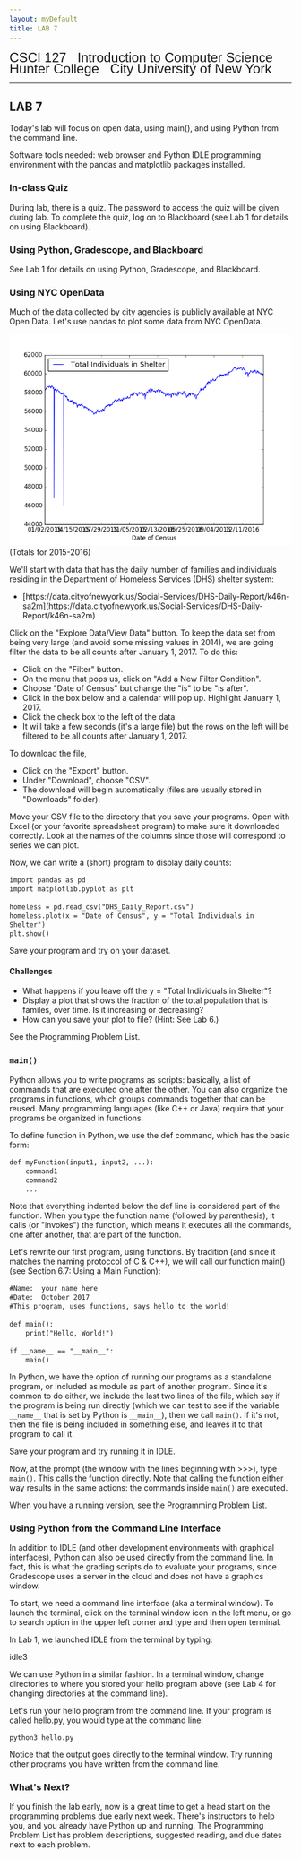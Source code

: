 ```yaml
---
layout: myDefault 
title: LAB 7  
---  
```

<style>  
table {
    border-collapse: collapse;
}
table, td, th {
    text-align: left;
    padding: 8px;
    padding-bottom: 6px;
    border: 1px solid #dee1e4;
}
tr:nth-child(even) {background-color: #fafafa;}
tr:nth-child(odd) {background-color: #ffffff;}
hr.style-six {
    border: 0;
    height: 0;
    border-top: 1px solid rgba(0, 0, 0, 0.1);
    border-bottom: 1px solid rgba(255, 255, 255, 0.3);
}
a:link {
    text-decoration: none;
}
a:visited {
    text-decoration: none;
    color: blue;
}
a:hover {
    text-decoration: none;
}
a:active {
    text-decoration: none;
}
</style>  
[<span style="font-family:Arial; font-size:23.5px">CSCI 127 &nbsp; Introduction to Computer Science</span><br/>
<span style="line-height:0.1; font-family:Arial; font-size:24px">Hunter College &nbsp; City University of New York</span>](2018_summer.html)  
  
---

LAB 7  
---  

Today's lab will focus on open data, using main(), and using Python from the command line.

Software tools needed: web browser and Python IDLE programming environment with the pandas and matplotlib packages installed.

### In-class Quiz

During lab, there is a [quiz](quizzes.html). The password to access the quiz will be given during lab. To complete the quiz, log on to Blackboard (see [Lab 1](lab_01.html) for details on using Blackboard).

### Using Python, Gradescope, and Blackboard

See [Lab 1](lab_01.html) for details on using Python, Gradescope, and Blackboard.

### Using NYC OpenData

Much of the data collected by city agencies is publicly available at [NYC Open Data](http://opendata.cityofnewyork.us). Let's use pandas to plot some data from NYC OpenData.

![](shelterTotal.png)  
(Totals for 2015-2016)

We'll start with data that has the daily number of families and individuals residing in the Department of Homeless Services (DHS) shelter system:

*   [https://data.cityofnewyork.us/Social-Services/DHS-Daily-Report/k46n-sa2m](https://data.cityofnewyork.us/Social-Services/DHS-Daily-Report/k46n-sa2m)

Click on the "Explore Data/View Data" button. To keep the data set from being very large (and avoid some missing values in 2014), we are going filter the data to be all counts after January 1, 2017. To do this:

*   Click on the "Filter" button.
*   On the menu that pops us, click on "Add a New Filter Condition".
*   Choose "Date of Census" but change the "is" to be "is after".
*   Click in the box below and a calendar will pop up. Highlight January 1, 2017.
*   Click the check box to the left of the data.
*   It will take a few seconds (it's a large file) but the rows on the left will be filtered to be all counts after January 1, 2017.

To download the file,

*   Click on the "Export" button.
*   Under "Download", choose "CSV".
*   The download will begin automatically (files are usually stored in "Downloads" folder).

Move your CSV file to the directory that you save your programs. Open with Excel (or your favorite spreadsheet program) to make sure it downloaded correctly. Look at the names of the columns since those will correspond to series we can plot.

Now, we can write a (short) program to display daily counts:

    import pandas as pd
    import matplotlib.pyplot as plt

    homeless = pd.read_csv("DHS_Daily_Report.csv")
    homeless.plot(x = "Date of Census", y = "Total Individuals in Shelter")
    plt.show()

Save your program and try on your dataset.

#### Challenges

*   What happens if you leave off the y = "Total Individuals in Shelter"?
*   Display a plot that shows the fraction of the total population that is familes, over time. Is it increasing or decreasing?
*   How can you save your plot to file? (Hint: See [Lab 6](lab_06.html).)

See the [Programming Problem List](assignments.html).

### `main()`

Python allows you to write programs as scripts: basically, a list of commands that are executed one after the other. You can also organize the programs in functions, which groups commands together that can be reused. Many programming languages (like C++ or Java) require that your programs be organized in functions.

To define function in Python, we use the def command, which has the basic form:  
  
    def myFunction(input1, input2, ...):
        command1
        command2 
        ...
  
Note that everything indented below the def line is considered part of the function. When you type the function name (followed by parenthesis), it calls (or "invokes") the function, which means it executes all the commands, one after another, that are part of the function.

Let's rewrite our first program, using functions. By tradition (and since it matches the naming protoccol of C & C++), we will call our function main() (see [Section 6.7: Using a Main Function](https://interactivepython.org/runestone/static/thinkcspy/Functions/mainfunction.html)):

    #Name:  your name here
    #Date:  October 2017
    #This program, uses functions, says hello to the world!

    def main():
        print("Hello, World!") 

    if __name__ == "__main__":
        main()

In Python, we have the option of running our programs as a standalone program, or included as module as part of another program. Since it's common to do either, we include the last two lines of the file, which say if the program is being run directly (which we can test to see if the variable `__name__` that is set by Python is `__main__`), then we call `main()`. If it's not, then the file is being included in something else, and leaves it to that program to call it.

Save your program and try running it in IDLE.

Now, at the prompt (the window with the lines beginning with >>>), type `main()`. This calls the function directly. Note that calling the function either way results in the same actions: the commands inside `main()` are executed.

When you have a running version, see the [Programming Problem List](assignments.html).

### Using Python from the Command Line Interface

In addition to IDLE (and other development environments with graphical interfaces), Python can also be used directly from the command line. In fact, this is what the grading scripts do to evaluate your programs, since Gradescope uses a server in the cloud and does not have a graphics window.

To start, we need a command line interface (aka a terminal window). To launch the terminal, click on the terminal window icon in the left menu, or go to search option in the upper left corner and type and then open terminal.

In [Lab 1](lab_01.html), we launched IDLE from the terminal by typing:

idle3

We can use Python in a similar fashion. In a terminal window, change directories to where you stored your hello program above (see [Lab 4](lab_04.html) for changing directories at the command line).

Let's run your hello program from the command line. If your program is called hello.py, you would type at the command line:

    python3 hello.py

Notice that the output goes directly to the terminal window. Try running other programs you have written from the command line.

### What's Next?

If you finish the lab early, now is a great time to get a head start on the programming problems due early next week. There's instructors to help you, and you already have Python up and running. The [Programming Problem List](assignments.html) has problem descriptions, suggested reading, and due dates next to each problem.
